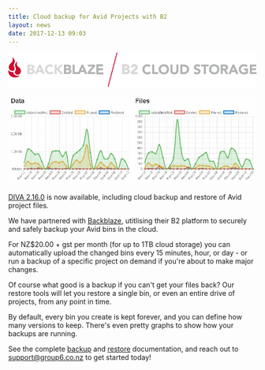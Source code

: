 ```yaml
---
title: Cloud backup for Avid Projects with B2
layout: news
date: 2017-12-13 09:03
---
```


<a href="https://www.backblaze.com/" target="_new"><img src="/images/logos/backblaze.svg" alt="Backblaze" /></a>

<img src="/images/news/backup-graphs.jpg" alt="Backup graphs" />

[DIVA 2.16.0](/diva/2017/12/13/2.16.0.html) is now available, including cloud backup and restore of Avid project files.

We have partnered with [Backblaze](https://www.backblaze.com/), utitlising their B2 platform to securely and safely backup your Avid bins in the cloud.

For NZ$20.00 + gst per month (for up to 1TB cloud storage) you can automatically upload the changed bins every 15 minutes, hour, or day - or run a backup of a specific project on demand if you're about to make major changes.

Of course what good is a backup if you can't get your files back?
Our restore tools will let you restore a single bin, or even an entire drive of projects, from any point in time.

By default, every bin you create is kept forever, and you can define how many versions to keep.
There's even pretty graphs to show how your backups are running.

See the complete [backup](https://help.group6.co.nz/v2/admin/#backup) and [restore](https://help.group6.co.nz/v2/admin/#restore) documentation, and reach out to <a href="mailto:support@group6.co.nz">support@group6.co.nz</a> to get started today!
